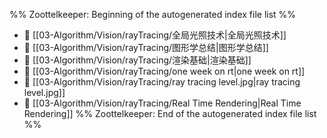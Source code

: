 %% Zoottelkeeper: Beginning of the autogenerated index file list  %%
- 📄 [[03-Algorithm/Vision/rayTracing/全局光照技术|全局光照技术]]
- 📄 [[03-Algorithm/Vision/rayTracing/图形学总结|图形学总结]]
- 📄 [[03-Algorithm/Vision/rayTracing/渲染基础|渲染基础]]
- 📄 [[03-Algorithm/Vision/rayTracing/one week on rt|one week on rt]]
- 📄 [[03-Algorithm/Vision/rayTracing/ray tracing level.jpg|ray tracing level.jpg]]
- 📄 [[03-Algorithm/Vision/rayTracing/Real Time Rendering|Real Time Rendering]]
%% Zoottelkeeper: End of the autogenerated index file list  %%
